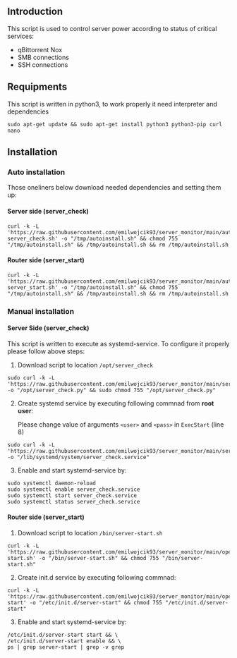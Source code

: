 ## Introduction

This script is used to control server power according to status of critical services:
- qBittorrent Nox
- SMB connections
- SSH connections


## Requipments
This script is written in python3, to work properly it need interpreter and dependencies
```
sudo apt-get update && sudo apt-get install python3 python3-pip curl nano
```
## Installation

### Auto installation
Those oneliners below download needed dependencies and setting them up:
#### Server side (server_check)
```
curl -k -L 'https://raw.githubusercontent.com/emilwojcik93/server_monitor/main/autoinstall-server_check.sh' -o "/tmp/autoinstall.sh" && chmod 755 "/tmp/autoinstall.sh" && /tmp/autoinstall.sh && rm /tmp/autoinstall.sh
```
#### Router side (server_start)
```
curl -k -L 'https://raw.githubusercontent.com/emilwojcik93/server_monitor/main/autoinstall-server_start.sh' -o "/tmp/autoinstall.sh" && chmod 755 "/tmp/autoinstall.sh" && /tmp/autoinstall.sh && rm /tmp/autoinstall.sh
```
### Manual installation
#### Server Side (server_check)
This script is written to execute as systemd-service. To configure it properly please follow above steps:
1. Download script to location `/opt/server_check`
```
sudo curl -k -L 'https://raw.githubusercontent.com/emilwojcik93/server_monitor/main/server_check.py' -o "/opt/server_check.py" && sudo chmod 755 "/opt/server_check.py"
```
2. Create systemd service by executing following commnad from **root user**:

   Please change value of arguments `<user>` and `<pass>` in `ExecStart` (line 8)
```
sudo curl -k -L 'https://raw.githubusercontent.com/emilwojcik93/server_monitor/main/server_check.service' -o "/lib/systemd/system/server_check.service"
```
3. Enable and start systemd-service by:
```
sudo systemctl daemon-reload
sudo systemctl enable server_check.service
sudo systemctl start server_check.service
sudo systemctl status server_check.service
```

#### Router side (server_start)
1. Download script to location `/bin/server-start.sh`
```
curl -k -L 'https://raw.githubusercontent.com/emilwojcik93/server_monitor/main/openwrt/server-start.sh' -o "/bin/server-start.sh" && chmod 755 "/bin/server-start.sh"
```
2.  Create init.d service by executing following commnad:
```
curl -k -L 'https://raw.githubusercontent.com/emilwojcik93/server_monitor/main/openwrt/server-start' -o "/etc/init.d/server-start" && chmod 755 "/etc/init.d/server-start"
```
3. Enable and start systemd-service by:
```
/etc/init.d/server-start start && \
/etc/init.d/server-start enable && \
ps | grep server-start | grep -v grep
```
